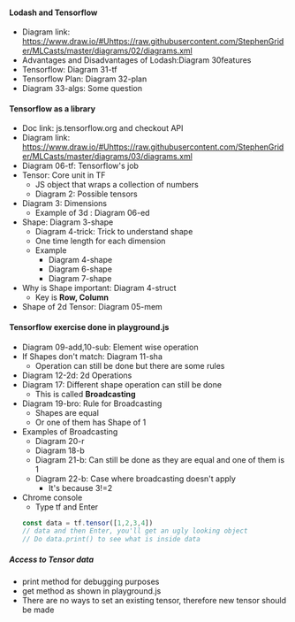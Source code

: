 #### Lodash and Tensorflow
* Diagram link: https://www.draw.io/#Uhttps://raw.githubusercontent.com/StephenGrider/MLCasts/master/diagrams/02/diagrams.xml
* Advantages and Disadvantages of Lodash:Diagram 30features
* Tensorflow: Diagram 31-tf
* Tensorflow Plan: Diagram 32-plan
* Diagram 33-algs: Some question
    
#### Tensorflow as a library
* Doc link: js.tensorflow.org and checkout API 
* Diagram link: https://www.draw.io/#Uhttps://raw.githubusercontent.com/StephenGrider/MLCasts/master/diagrams/03/diagrams.xml
* Diagram 06-tf: Tensorflow's job
* Tensor: Core unit in TF
    * JS object that wraps a collection of numbers
    * Diagram 2: Possible tensors
* Diagram 3: Dimensions
    * Example of 3d : Diagram 06-ed
* Shape: Diagram 3-shape
    * Diagram 4-trick: Trick to understand shape
    * One time length for each dimension
    * Example
        * Diagram 4-shape
        * Diagram 6-shape
        * Diagram 7-shape
* Why is Shape important: Diagram 4-struct
    * Key is **Row, Column**
* Shape of 2d Tensor: Diagram 05-mem

#### Tensorflow exercise done in playground.js
* Diagram 09-add,10-sub: Element wise operation
* If Shapes don't match: Diagram 11-sha
    * Operation can still be done but there are some rules
* Diagram 12-2d: 2d Operations
* Diagram 17: Different shape operation can still be done
    * This is called **Broadcasting**
* Diagram 19-bro: Rule for Broadcasting
    * Shapes are equal
    * Or one of them has Shape of 1
* Examples of Broadcasting
    * Diagram 20-r
    * Diagram 18-b
    * Diagram 21-b: Can still be done as they are equal and one of them is 1
    * Diagram 22-b: Case where broadcasting doesn't apply
        * It's because 3!=2
* Chrome console 
    * Type tf and Enter
    ```javascript
    const data = tf.tensor([1,2,3,4])
    // data and then Enter, you'll get an ugly looking object
    // Do data.print() to see what is inside data
    ```
##### Access to Tensor data
* print method for debugging purposes
* get method as shown in playground.js
* There are no ways to set an existing tensor, therefore new tensor should be made






